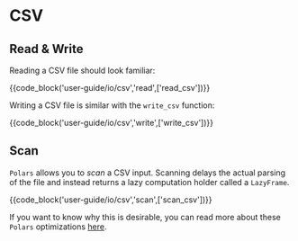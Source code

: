 # CSV

## Read & Write

Reading a CSV file should look familiar:

{{code_block('user-guide/io/csv','read',['read_csv'])}}

Writing a CSV file is similar with the `write_csv` function:

{{code_block('user-guide/io/csv','write',['write_csv'])}}

## Scan

`Polars` allows you to _scan_ a CSV input. Scanning delays the actual parsing of the
file and instead returns a lazy computation holder called a `LazyFrame`.

{{code_block('user-guide/io/csv','scan',['scan_csv'])}}

If you want to know why this is desirable, you can read more about these `Polars`
optimizations [here](../concepts/lazy-vs-eager.md).
